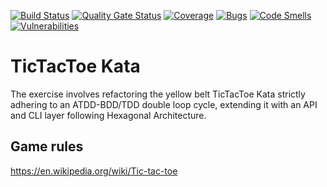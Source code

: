 [![Build Status](https://app.travis-ci.com/sylk80/tictactoe_team.svg?branch=main)](https://app.travis-ci.com/sylk80/tictactoe_team)
[![Quality Gate Status](https://sonarcloud.io/api/project_badges/measure?project=sylk80_tictactoe_team&metric=alert_status&token=6d402d78c025db2655e3930d4dfae67e8ec17557)](https://sonarcloud.io/summary/new_code?id=sylk80_tictactoe_team)
[![Coverage](https://sonarcloud.io/api/project_badges/measure?project=sylk80_tictactoe_team&metric=coverage&token=6d402d78c025db2655e3930d4dfae67e8ec17557)](https://sonarcloud.io/summary/new_code?id=sylk80_tictactoe_team)
[![Bugs](https://sonarcloud.io/api/project_badges/measure?project=sylk80_tictactoe_team&metric=bugs&token=6d402d78c025db2655e3930d4dfae67e8ec17557)](https://sonarcloud.io/summary/new_code?id=sylk80_tictactoe_team)
[![Code Smells](https://sonarcloud.io/api/project_badges/measure?project=sylk80_tictactoe_team&metric=code_smells&token=6d402d78c025db2655e3930d4dfae67e8ec17557)](https://sonarcloud.io/summary/new_code?id=sylk80_tictactoe_team)
[![Vulnerabilities](https://sonarcloud.io/api/project_badges/measure?project=sylk80_tictactoe_team&metric=vulnerabilities&token=6d402d78c025db2655e3930d4dfae67e8ec17557)](https://sonarcloud.io/summary/new_code?id=sylk80_tictactoe_team)

# TicTacToe Kata

The exercise involves refactoring the yellow belt TicTacToe Kata strictly adhering to an ATDD-BDD/TDD double loop cycle, extending it with an API and CLI layer following Hexagonal Architecture.

## Game rules

https://en.wikipedia.org/wiki/Tic-tac-toe
